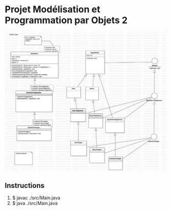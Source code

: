 # Projet Modélisation et Programmation par Objets 2

![UML](./UML.png)

## Instructions

1. $ javac ./src/Main.java
2. $ java ./src/Main.java
